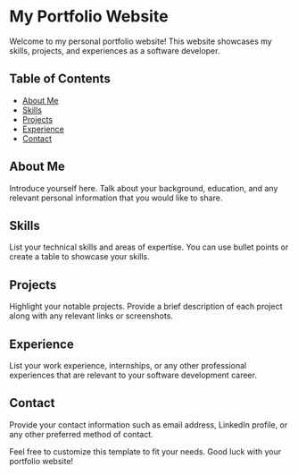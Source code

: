 # My Portfolio Website

Welcome to my personal portfolio website! This website showcases my skills, projects, and experiences as a software developer.

## Table of Contents

-   [About Me](#about-me)
-   [Skills](#skills)
-   [Projects](#projects)
-   [Experience](#experience)
-   [Contact](#contact)

## About Me

Introduce yourself here. Talk about your background, education, and any relevant personal information that you would like to share.

## Skills

List your technical skills and areas of expertise. You can use bullet points or create a table to showcase your skills.

## Projects

Highlight your notable projects. Provide a brief description of each project along with any relevant links or screenshots.

## Experience

List your work experience, internships, or any other professional experiences that are relevant to your software development career.

## Contact

Provide your contact information such as email address, LinkedIn profile, or any other preferred method of contact.

Feel free to customize this template to fit your needs. Good luck with your portfolio website!
